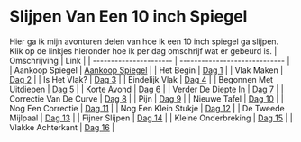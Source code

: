 # Slijpen Van Een 10 inch Spiegel

Hier ga ik mijn avonturen delen van hoe ik een 10 inch spiegel ga slijpen. Klik op de linkjes hieronder hoe ik per dag omschrijf wat er gebeurd is.
| Omschrijving           | Link                          |
| ---------------------- | ----------------------------- |
| Aankoop Spiegel        | [Aankoop Spiegel](aankoop.md) |
| Het Begin              | [Dag 1](./dag1/)              |
| Vlak Maken             | [Dag 2](./dag2/)              |
| Is Het Vlak?           | [Dag 3](./dag3/)              |
| Eindelijk Vlak         | [Dag 4](./dag4/)              |
| Begonnen Met Uitdiepen | [Dag 5](./dag5/)              |
| Korte Avond            | [Dag 6](./dag6/)              |
| Verder De Diepte In    | [Dag 7](./dag7/)              |
| Correctie Van De Curve | [Dag 8](./dag8/)              |
| Pijn                   | [Dag 9](./dag9/)              |
| Nieuwe Tafel           | [Dag 10](./dag10/)            |
| Nog Een Correctie      | [Dag 11](./dag11/)            |
| Nog Een Klein Stukje   | [Dag 12](./dag12/)            |
| De Tweede Mijlpaal     | [Dag 13](./dag13/)            |
| Fijner Slijpen         | [Dag 14](./dag14/)            |
| Kleine Onderbreking    | [Dag 15](./dag15/)            |
| Vlakke Achterkant      | [Dag 16](./dag16/)            |